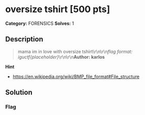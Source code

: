 # oversize tshirt [500 pts]

**Category:** FORENSICS
**Solves:** 1

## Description
>mama im in love with oversize tshirt\r\n\r\n*flag format: iguctf{placeholder}*\r\n\r\n**Author: karlos**

**Hint**
* https://en.wikipedia.org/wiki/BMP_file_format#File_structure

## Solution

### Flag

